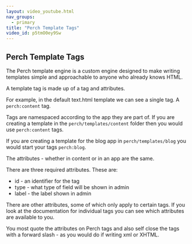 ```yaml
---
layout: video_youtube.html
nav_groups:
  - primary
title: "Perch Template Tags"
video_id: p5tmO0ey9Sw
---
```


## Perch Template Tags

The Perch template engine is a custom engine designed to make writing templates simple and approachable to anyone who already knows HTML.

A template tag is made up of a tag and attributes.

For example, in the default text.html template we can see a single tag. A `perch:content` tag.

Tags are namespaced according to the app they are part of. If you are creating a template in the `perch/templates/content` folder then you would use `perch:content` tags.

If you are creating a template for the blog app in `perch/templates/blog` you would start your tags `perch:blog`.

The attributes - whether in content or in an app are the same.

There are three required attributes. These are:

* id - an identifier for the tag
* type - what type of field will be shown in admin
* label - the label shown in admin

There are other attributes, some of which only apply to certain tags. If you look at the documentation for individual tags you can see which attributes are available to you. 

You most quote the attributes on Perch tags and also self close the tags with a forward slash - as you would do if writing xml or XHTML.
